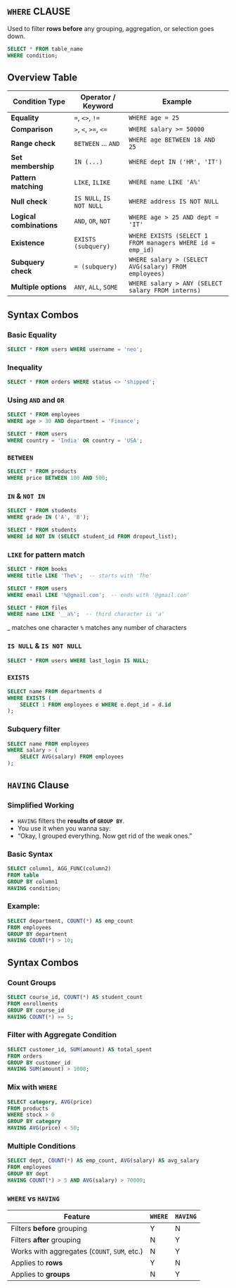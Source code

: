 ## `WHERE` CLAUSE

Used to filter **rows before** any grouping, aggregation, or selection goes down.

```sql
SELECT * FROM table_name
WHERE condition;
```
## Overview Table

| **Condition Type**       | **Operator / Keyword**   | **Example**                                               |
| ------------------------ | ------------------------ | --------------------------------------------------------- |
| **Equality**             | `=`, `<>`, `!=`          | `WHERE age = 25`                                          |
| **Comparison**           | `>`, `<`, `>=`, `<=`     | `WHERE salary >= 50000`                                   |
| **Range check**          | `BETWEEN` ... `AND`      | `WHERE age BETWEEN 18 AND 25`                             |
| **Set membership**       | `IN (...)`               | `WHERE dept IN ('HR', 'IT')`                              |
| **Pattern matching**     | `LIKE`, `ILIKE`          | `WHERE name LIKE 'A%'`                                    |
| **Null check**           | `IS NULL`, `IS NOT NULL` | `WHERE address IS NOT NULL`                               |
| **Logical combinations** | `AND`, `OR`, `NOT`       | `WHERE age > 25 AND dept = 'IT'`                          |
| **Existence**            | `EXISTS (subquery)`      | `WHERE EXISTS (SELECT 1 FROM managers WHERE id = emp_id)` |
| **Subquery check**       | `= (subquery)`           | `WHERE salary > (SELECT AVG(salary) FROM employees)`      |
| **Multiple options**     | `ANY`, `ALL`, `SOME`     | `WHERE salary > ANY (SELECT salary FROM interns)`         |
## Syntax Combos

### Basic Equality

```sql
SELECT * FROM users WHERE username = 'neo';
```

### Inequality

```sql
SELECT * FROM orders WHERE status <> 'shipped';
```

### Using `AND` and `OR`

```sql
SELECT * FROM employees
WHERE age > 30 AND department = 'Finance';

SELECT * FROM users
WHERE country = 'India' OR country = 'USA';

```

### `BETWEEN`

```sql
SELECT * FROM products
WHERE price BETWEEN 100 AND 500;
```

### `IN` & `NOT IN`

```sql
SELECT * FROM students
WHERE grade IN ('A', 'B');

SELECT * FROM students
WHERE id NOT IN (SELECT student_id FROM dropout_list);
```

### `LIKE` for pattern match

```sql
SELECT * FROM books
WHERE title LIKE 'The%';  -- starts with 'The'

SELECT * FROM users
WHERE email LIKE '%@gmail.com';  -- ends with '@gmail.com'

SELECT * FROM files
WHERE name LIKE '__a%';  -- third character is 'a'
```

_ matches one character 
`%` matches any number of characters
### `IS NULL` & `IS NOT NULL`

```sql
SELECT * FROM users WHERE last_login IS NULL;
```

### `EXISTS`

```sql
SELECT name FROM departments d
WHERE EXISTS (
    SELECT 1 FROM employees e WHERE e.dept_id = d.id
);
```

### Subquery filter

```sql
SELECT name FROM employees
WHERE salary > (
    SELECT AVG(salary) FROM employees
);
```

## `HAVING` Clause

### Simplified Working

- `HAVING` filters the **results of `GROUP BY`**.
-  You use it when you wanna say:
- “Okay, I grouped everything. Now get rid of the weak ones.” 
### Basic Syntax

```sql
SELECT column1, AGG_FUNC(column2)
FROM table
GROUP BY column1
HAVING condition;
```

### Example:

```sql
SELECT department, COUNT(*) AS emp_count
FROM employees
GROUP BY department
HAVING COUNT(*) > 10;
```

## Syntax Combos

### Count Groups

```sql
SELECT course_id, COUNT(*) AS student_count
FROM enrollments
GROUP BY course_id
HAVING COUNT(*) >= 5;
```
### Filter with Aggregate Condition

```sql
SELECT customer_id, SUM(amount) AS total_spent
FROM orders
GROUP BY customer_id
HAVING SUM(amount) > 1000;
```
### Mix with `WHERE`

```sql
SELECT category, AVG(price)
FROM products
WHERE stock > 0
GROUP BY category
HAVING AVG(price) < 50;
```
### Multiple Conditions

```sql
SELECT dept, COUNT(*) AS emp_count, AVG(salary) AS avg_salary
FROM employees
GROUP BY dept
HAVING COUNT(*) > 5 AND AVG(salary) > 70000;
```

### `WHERE` vs `HAVING`

| Feature                                      | `WHERE` | `HAVING` |
| -------------------------------------------- | ------- | -------- |
| Filters **before** grouping                  | Y       | N        |
| Filters **after** grouping                   | N       | Y        |
| Works with aggregates (`COUNT`, `SUM`, etc.) | N       | Y        |
| Applies to **rows**                          | Y       | N        |
| Applies to **groups**                        | N       | Y        |
